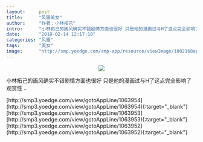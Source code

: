 ```yaml
---
layout:     post
title:      "风骚美女"
author:     "作者：小林拓己"
intro:      "小林拓己的画风确实不错剧情方面也很好 只是他的漫画过与H了这点完全影响了观赏性 .."
date:       "2018-02-14 12:17:10"
categories: "风骚"
tags:       "美女"
image:      "http://smp.yoedge.com/smp-app/resource/viewImage/1002168appline.png"
---
```

<div style="text-align: center">
<p><img src="http://smp.yoedge.com/smp-app/resource/viewImage/1002168appline.png"/></p>
</div>
<p class="post-meta">
<span>小林拓己的画风确实不错剧情方面也很好 只是他的漫画过与H了这点完全影响了观赏性 ..</span>
</p>
[http://smp3.yoedge.com/view/gotoAppLine/1063954](http://smp3.yoedge.com/view/gotoAppLine/1063954){:target="_blank"}
[http://smp3.yoedge.com/view/gotoAppLine/1063953](http://smp3.yoedge.com/view/gotoAppLine/1063953){:target="_blank"}
[http://smp3.yoedge.com/view/gotoAppLine/1063952](http://smp3.yoedge.com/view/gotoAppLine/1063952){:target="_blank"}


